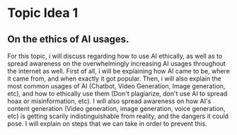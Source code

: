 
# Topic Idea 1

## On the ethics of AI usages.

For this topic, i will discuss regarding how to use AI ethically, as well as to spread awareness on the overwhelmingly increasing AI usages throughout the internet as well.
First of all, i will be explaining how AI came to be, where it came from, and when exactly it got popular. Then, i will also explain the most common usages of AI (Chatbot, Video Generation, Image generation, etc), and how to ethically use them (Don't plagiarize, don't use AI to spread hoax or misinformation, etc). I will also spread awareness on how AI's content generation (Video generation, image generation, voice generation, etc) is getting scarily indistinguishable from reality, and the dangers it could pose. I will explain on steps that we can take in order to prevent this.